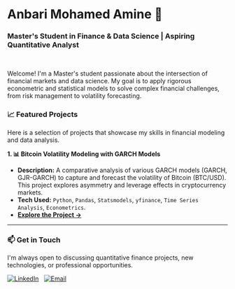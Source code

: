 # Anbari Mohamed Amine 👋

### Master's Student in Finance & Data Science | Aspiring Quantitative Analyst

<br>

Welcome! I'm a Master's student passionate about the intersection of financial markets and data science. My goal is to apply rigorous econometric and statistical models to solve complex financial challenges, from risk management to volatility forecasting.

### 📈 Featured Projects

Here is a selection of projects that showcase my skills in financial modeling and data analysis.

**1. 📊 Bitcoin Volatility Modeling with GARCH Models**
   - **Description:** A comparative analysis of various GARCH models (GARCH, GJR-GARCH) to capture and forecast the volatility of Bitcoin (BTC/USD). This project explores asymmetry and leverage effects in cryptocurrency markets.
   - **Tech Used:** `Python`, `Pandas`, `Statsmodels`, `yfinance`, `Time Series Analysis`, `Econometrics`.
   - **[Explore the Project ->](https://github.com/Anbari07/projet-volatilite-bitcoin)**


---

### 📫 Get in Touch

I'm always open to discussing quantitative finance projects, new technologies, or professional opportunities.

[![LinkedIn](https://img.shields.io/badge/LinkedIn-0A66C2?style=for-the-badge&logo=linkedin&logoColor=white)](https://www.linkedin.com/in/YOUR_LINKEDIN_PROFILE/)
&nbsp;
[![Email](https://img.shields.io/badge/Email-D14836?style=for-the-badge&logo=gmail&logoColor=white)](mailto:YOUR_EMAIL@gmail.com)
